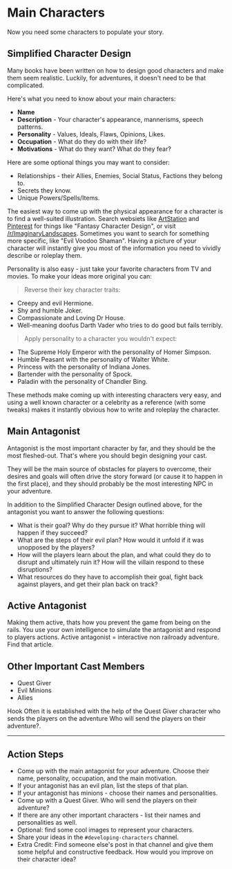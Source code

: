 # Main Characters
Now you need some characters to populate your story.

## Simplified Character Design
Many books have been written on how to design good characters and make them seem realistic. Luckily, for adventures, it doesn't need to be that complicated.

Here's what you need to know about your main characters:
- **Name**
- **Description** - Your character's appearance, mannerisms, speech patterns.
- **Personality** - Values, Ideals, Flaws, Opinions, Likes.
- **Occupation** - What do they do with their life?
- **Motivations** - What do they want? What do they fear?

Here are some optional things you may want to consider:
- Relationships - their Allies, Enemies, Social Status, Factions they belong to.
- Secrets they know.
- Unique Powers/Spells/Items.


The easiest way to come up with the physical appearance for a character is to find a well-suited illustration. Search websiets like [ArtStation](https://www.artstation.com/search?sort_by=likes&category_ids=65&medium_ids=1) and [Pinterest](https://www.pinterest.com/search/pins/?q=fantasy%20character%20design&rs=typed&term_meta[]=fantasy%7Ctyped&term_meta[]=character%7Ctyped&term_meta[]=design%7Ctyped) for things like "Fantasy Character Design", or visit [/r/ImaginaryLandscapes](https://www.reddit.com/r/ImaginaryCharacters/top/). Sometimes you want to search for something more specific, like "Evil Voodoo Shaman". Having a picture of your character will instantly give you most of the information you need to vividly describe or roleplay them.

Personality is also easy - just take your favorite characters from TV and movies. To make your ideas more original you can:
> Reverse their key character traits:
- Creepy and evil Hermione.
- Shy and humble Joker.
- Compassionate and Loving Dr House.
- Well-meaning doofus Darth Vader who tries to do good but fails terribly.
> Apply personality to a character you wouldn't expect:
- The Supreme Holy Emperor with the personality of Homer Simpson.
- Humble Peasant with the personality of Walter White.
- Princess with the personality of Indiana Jones.
- Bartender with the personality of Spock.
- Paladin with the personality of Chandler Bing.

These methods make coming up with interesting characters very easy, and using a well known character or a celebrity as a reference (with some tweaks) makes it instantly obvious how to write and roleplay the character.

## Main Antagonist
Antagonist is the most important character by far, and they should be the most fleshed-out. That's where you should begin designing your cast.

They will be the main source of obstacles for players to overcome, their desires and goals will often drive the story forward (or cause it to happen in the first place), and they should probably be the most interesting NPC in your adventure.

In addition to the Simplified Character Design outlined above, for the antagonist you want to answer the following questions:
- What is their goal? Why do they pursue it? What horrible thing will happen if they succeed?
- What are the steps of their evil plan? How would it unfold if it was unopposed by the players? 
- How will the players learn about the plan, and what could they do to disrupt and ultimately ruin it? How will the villain respond to these disruptions? 
- What resources do they have to accomplish their goal, fight back against players, and get their plan back on track?

<!-- You can start with a goal ("Get Treasure") and then come up with an Antagonist ("Evil guy who wants to get it first"). Or you can start with an antagonist... -->

## Active Antagonist
 Making them active, thats how you prevent the game from being on the rails. You use your own intelligence to simulate the antagonist and respond to players actions.
Active antagonist = interactive non railroady adventure.
Find that article.

## Other Important Cast Members
- Quest Giver
- Evil Minions
- Allies

Hook Often it is established with the help of the Quest Giver character who sends the players on the adventure Who will send the players on their adventure?.


---

## Action Steps
- Come up with the main antagonist for your adventure. Choose their name, personality, occupation, and the main motivation. 
- If your antagonist has an evil plan, list the steps of that plan.
- If your antagonist has minions - choose their names and personalities.
- Come up with a Quest Giver. Who will send the players on their adventure?
- If there are any other important characters - list their names and personalities as well.
- Optional: find some cool images to represent your characters.
- Share your ideas in the `#developing-characters` channel.
- Extra Credit: Find someone else's post in that channel and give them some helpful and constructive feedback. How would you improve on their character idea?
